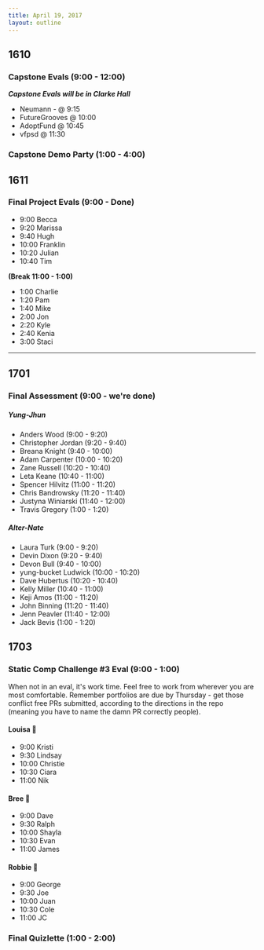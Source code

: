 ```yaml
---
title: April 19, 2017
layout: outline
---
```


## 1610

### Capstone Evals (9:00 - 12:00)
***Capstone Evals will be in Clarke Hall***

* Neumann - @ 9:15
* FutureGrooves @ 10:00
* AdoptFund @ 10:45
* vfpsd @ 11:30

### Capstone Demo Party (1:00 - 4:00)

## 1611

### Final Project Evals (9:00 - Done)

  - 9:00  Becca  
  - 9:20  Marissa  
  - 9:40  Hugh  
  - 10:00 Franklin  
  - 10:20 Julian
  - 10:40 Tim  

  **(Break 11:00 - 1:00)**  

  - 1:00 Charlie  
  - 1:20 Pam  
  - 1:40 Mike  
  - 2:00 Jon  
  - 2:20 Kyle  
  - 2:40 Kenia  
  - 3:00 Staci  

-----------------------------------------------

## 1701

### Final Assessment (9:00 - we're done)

##### Yung-Jhun

* Anders Wood (9:00 - 9:20)
* Christopher Jordan (9:20 - 9:40)
* Breana Knight (9:40 - 10:00)
* Adam Carpenter (10:00 - 10:20)
* Zane Russell (10:20 - 10:40)
* Leta Keane (10:40 - 11:00)
* Spencer Hilvitz (11:00 - 11:20)
* Chris Bandrowsky (11:20 - 11:40)
* Justyna Winiarski (11:40 - 12:00)
* Travis Gregory (1:00 - 1:20)

##### Alter-Nate

* Laura Turk (9:00 - 9:20)
* Devin Dixon (9:20 - 9:40)
* Devon Bull (9:40 - 10:00)
* yung-bucket Ludwick (10:00 - 10:20)
* Dave Hubertus (10:20 - 10:40)
* Kelly Miller (10:40 - 11:00)
* Keji Amos (11:00 - 11:20)
* John Binning (11:20 - 11:40)
* Jenn Peavler (11:40 - 12:00)
* Jack Bevis (1:00 - 1:20)


## 1703


### Static Comp Challenge #3 Eval  (9:00 - 1:00)
When not in an eval, it's work time. Feel free to work from wherever you are most comfortable. Remember portfolios are due by Thursday - get those conflict free PRs submitted, according to the directions in the repo (meaning you have to name the damn PR correctly people).

#### Louisa :hear_no_evil:

- 9:00 Kristi
- 9:30 Lindsay
- 10:00 Christie
- 10:30 Ciara
- 11:00 Nik

#### Bree :see_no_evil:

- 9:00 Dave
- 9:30 Ralph
- 10:00 Shayla
- 10:30 Evan
- 11:00 James

#### Robbie :speak_no_evil:

- 9:00 George
- 9:30 Joe
- 10:00 Juan
- 10:30 Cole
- 11:00 JC

### Final Quizlette (1:00 - 2:00)
